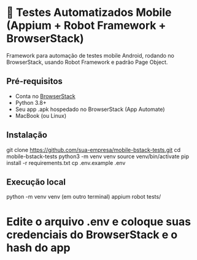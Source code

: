 # 📱 Testes Automatizados Mobile (Appium + Robot Framework + BrowserStack)

Framework para automação de testes mobile Android, rodando no BrowserStack, usando Robot Framework e padrão Page Object.

## Pré-requisitos

- Conta no [BrowserStack](https://www.browserstack.com/)
- Python 3.8+
- Seu app .apk hospedado no BrowserStack (App Automate)
- MacBook (ou Linux)

## Instalação
git clone https://github.com/sua-empresa/mobile-bstack-tests.git
cd mobile-bstack-tests
python3 -m venv venv
source venv/bin/activate
pip install -r requirements.txt
cp .env.example .env


## Execução local

python -m venv venv
(em outro terminal) appium
robot tests/

# Edite o arquivo .env e coloque suas credenciais do BrowserStack e o hash do app


